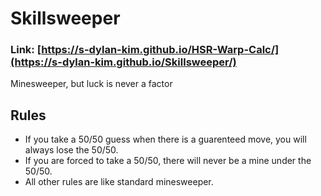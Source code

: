 # Skillsweeper
### Link: [https://s-dylan-kim.github.io/HSR-Warp-Calc/](https://s-dylan-kim.github.io/Skillsweeper/)
Minesweeper, but luck is never a factor

## Rules
- If you take a 50/50 guess when there is a guarenteed move, you will always lose the 50/50.
- If you are forced to take a 50/50, there will never be a mine under the 50/50.
- All other rules are like standard minesweeper.
